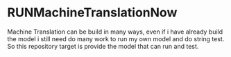 # RUNMachineTranslationNow
Machine Translation can be build in many ways, even if i have already build the model i still need do many work to run my own model and do string test. So this repository target is provide the model that can run and test.
